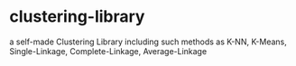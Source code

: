 # clustering-library
a self-made Clustering Library including such methods as K-NN, K-Means, Single-Linkage, Complete-Linkage, Average-Linkage
